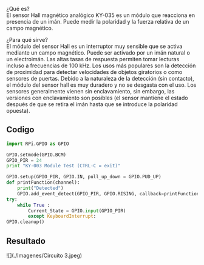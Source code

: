¿Qué es? <br>
El sensor Hall magnético analógico KY-035 es un módulo que reacciona en presencia de un imán. Puede medir la polaridad y la fuerza relativa de un campo magnético.

¿Para qué sirve? <br>
El módulo del sensor Hall es un interruptor muy sensible que se activa mediante un campo magnético. Puede ser activado por un imán natural o un electroimán. Las altas tasas de respuesta permiten tomar lecturas incluso a frecuencias de 100 kHz. Los usos más populares son la detección de proximidad para detectar velocidades de objetos giratorios o como sensores de puertas. Debido a la naturaleza de la detección (sin contacto), el módulo del sensor hall es muy duradero y no se desgasta con el uso. Los sensores generalmente vienen sin enclavamiento, sin embargo, las versiones con enclavamiento son posibles (el sensor mantiene el estado después de que se retira el imán hasta que se introduce la polaridad opuesta).


## Codigo

```python
import RPi.GPIO as GPIO

GPIO.setmode(GPIO.BCM)
GPIO_PIR = 24
print "KY-003 Module Test (CTRL-C = exit)"

GPIO.setup(GPIO_PIR, GPIO.IN, pull_up_down = GPIO.PUD_UP)
def printFunction(channel):
    print("Detected")
    GPIO.add_event_detect(GPIO_PIR, GPIO.RISING, callback=printFunction)
try:
    while True :
        Current_State = GPIO.input(GPIO_PIR)
        except KeyboardInterrupt:
GPIO.cleanup()
```

## Resultado
![](./Imagenes/Circuito 3.jpeg)

